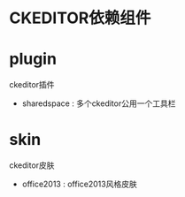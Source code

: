 CKEDITOR依赖组件
====

# plugin

ckeditor插件

* sharedspace : 多个ckeditor公用一个工具栏

# skin

ckeditor皮肤

* office2013 : office2013风格皮肤